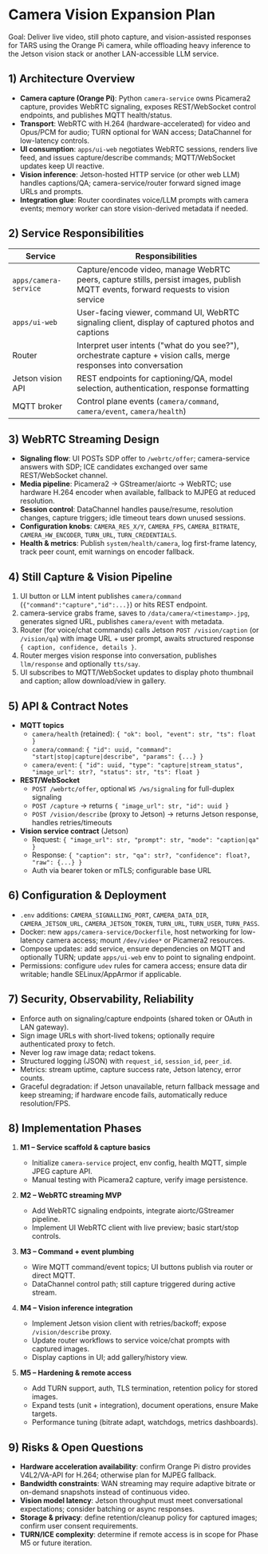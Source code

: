 # Camera Vision Expansion Plan

Goal: Deliver live video, still photo capture, and vision-assisted responses for TARS using the Orange Pi camera, while offloading heavy inference to the Jetson vision stack or another LAN-accessible LLM service.

## 1) Architecture Overview

- **Camera capture (Orange Pi)**: Python `camera-service` owns Picamera2 capture, provides WebRTC signaling, exposes REST/WebSocket control endpoints, and publishes MQTT health/status.
- **Transport**: WebRTC with H.264 (hardware-accelerated) for video and Opus/PCM for audio; TURN optional for WAN access; DataChannel for low-latency controls.
- **UI consumption**: `apps/ui-web` negotiates WebRTC sessions, renders live feed, and issues capture/describe commands; MQTT/WebSocket updates keep UI reactive.
- **Vision inference**: Jetson-hosted HTTP service (or other web LLM) handles captions/QA; camera-service/router forward signed image URLs and prompts.
- **Integration glue**: Router coordinates voice/LLM prompts with camera events; memory worker can store vision-derived metadata if needed.

## 2) Service Responsibilities

| Service | Responsibilities |
| --- | --- |
| `apps/camera-service` | Capture/encode video, manage WebRTC peers, capture stills, persist images, publish MQTT events, forward requests to vision service |
| `apps/ui-web` | User-facing viewer, command UI, WebRTC signaling client, display of captured photos and captions |
| Router | Interpret user intents ("what do you see?"), orchestrate capture + vision calls, merge responses into conversation |
| Jetson vision API | REST endpoints for captioning/QA, model selection, authentication, response formatting |
| MQTT broker | Control plane events (`camera/command`, `camera/event`, `camera/health`) |

## 3) WebRTC Streaming Design

- **Signaling flow**: UI POSTs SDP offer to `/webrtc/offer`; camera-service answers with SDP; ICE candidates exchanged over same REST/WebSocket channel.
- **Media pipeline**: Picamera2 → GStreamer/aiortc → WebRTC; use hardware H.264 encoder when available, fallback to MJPEG at reduced resolution.
- **Session control**: DataChannel handles pause/resume, resolution changes, capture triggers; idle timeout tears down unused sessions.
- **Configuration knobs**: `CAMERA_RES_X/Y`, `CAMERA_FPS`, `CAMERA_BITRATE`, `CAMERA_HW_ENCODER`, `TURN_URL`, `TURN_CREDENTIALS`.
- **Health & metrics**: Publish `system/health/camera`, log first-frame latency, track peer count, emit warnings on encoder fallback.

## 4) Still Capture & Vision Pipeline

1. UI button or LLM intent publishes `camera/command` (`{"command":"capture","id":...}`) or hits REST endpoint.
2. camera-service grabs frame, saves to `/data/camera/<timestamp>.jpg`, generates signed URL, publishes `camera/event` with metadata.
3. Router (for voice/chat commands) calls Jetson `POST /vision/caption` (or `/vision/qa`) with image URL + user prompt, awaits structured response `{ caption, confidence, details }`.
4. Router merges vision response into conversation, publishes `llm/response` and optionally `tts/say`.
5. UI subscribes to MQTT/WebSocket updates to display photo thumbnail and caption; allow download/view in gallery.

## 5) API & Contract Notes

- **MQTT topics**
  - `camera/health` (retained): `{ "ok": bool, "event": str, "ts": float }`
  - `camera/command`: `{ "id": uuid, "command": "start|stop|capture|describe", "params": {...} }`
  - `camera/event`: `{ "id": uuid, "type": "capture|stream_status", "image_url": str?, "status": str, "ts": float }`
- **REST/WebSocket**
  - `POST /webrtc/offer`, optional `WS /ws/signaling` for full-duplex signaling
  - `POST /capture` → returns `{ "image_url": str, "id": uuid }`
  - `POST /vision/describe` (proxy to Jetson) → returns Jetson response, handles retries/timeouts
- **Vision service contract** (Jetson)
  - Request: `{ "image_url": str, "prompt": str, "mode": "caption|qa" }`
  - Response: `{ "caption": str, "qa": str?, "confidence": float?, "raw": {...} }`
  - Auth via bearer token or mTLS; configurable base URL

## 6) Configuration & Deployment

- `.env` additions: `CAMERA_SIGNALLING_PORT`, `CAMERA_DATA_DIR`, `CAMERA_JETSON_URL`, `CAMERA_JETSON_TOKEN`, `TURN_URL`, `TURN_USER`, `TURN_PASS`.
- Docker: new `apps/camera-service/Dockerfile`, host networking for low-latency camera access; mount `/dev/video*` or Picamera2 resources.
- Compose updates: add service, ensure dependencies on MQTT and optionally TURN; update `apps/ui-web` env to point to signaling endpoint.
- Permissions: configure `udev` rules for camera access; ensure data dir writable; handle SELinux/AppArmor if applicable.

## 7) Security, Observability, Reliability

- Enforce auth on signaling/capture endpoints (shared token or OAuth in LAN gateway).
- Sign image URLs with short-lived tokens; optionally require authenticated proxy to fetch.
- Never log raw image data; redact tokens.
- Structured logging (JSON) with `request_id`, `session_id`, `peer_id`.
- Metrics: stream uptime, capture success rate, Jetson latency, error counts.
- Graceful degradation: if Jetson unavailable, return fallback message and keep streaming; if hardware encode fails, automatically reduce resolution/FPS.

## 8) Implementation Phases

1. **M1 – Service scaffold & capture basics**
   - Initialize `camera-service` project, env config, health MQTT, simple JPEG capture API.
   - Manual testing with Picamera2 capture, verify image persistence.

2. **M2 – WebRTC streaming MVP**
   - Add WebRTC signaling endpoints, integrate aiortc/GStreamer pipeline.
   - Implement UI WebRTC client with live preview; basic start/stop controls.

3. **M3 – Command + event plumbing**
   - Wire MQTT command/event topics; UI buttons publish via router or direct MQTT.
   - DataChannel control path; still capture triggered during active stream.

4. **M4 – Vision inference integration**
   - Implement Jetson vision client with retries/backoff; expose `/vision/describe` proxy.
   - Update router workflows to service voice/chat prompts with captured images.
   - Display captions in UI; add gallery/history view.

5. **M5 – Hardening & remote access**
   - Add TURN support, auth, TLS termination, retention policy for stored images.
   - Expand tests (unit + integration), document operations, ensure Make targets.
   - Performance tuning (bitrate adapt, watchdogs, metrics dashboards).

## 9) Risks & Open Questions

- **Hardware acceleration availability**: confirm Orange Pi distro provides V4L2/VA-API for H.264; otherwise plan for MJPEG fallback.
- **Bandwidth constraints**: WAN streaming may require adaptive bitrate or on-demand snapshots instead of continuous video.
- **Vision model latency**: Jetson throughput must meet conversational expectations; consider batching or async responses.
- **Storage & privacy**: define retention/cleanup policy for captured images; confirm user consent requirements.
- **TURN/ICE complexity**: determine if remote access is in scope for Phase M5 or future iteration.
